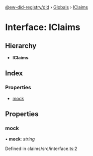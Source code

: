 [@ew-did-registry/did](../README.md) › [Globals](../globals.md) › [IClaims](iclaims.md)

# Interface: IClaims

## Hierarchy

* **IClaims**

## Index

### Properties

* [mock](iclaims.md#mock)

## Properties

###  mock

• **mock**: *string*

Defined in claims/src/interface.ts:2
